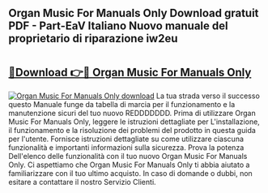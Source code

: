 ## Organ Music For Manuals Only Download gratuit PDF - Part-EaV Italiano Nuovo manuale del proprietario di riparazione iw2eu

# <h2><a href="http://df9fi4.blite.top/?on=Organ+Music+For+Manuals+Only">🔗Download 👉🔴 Organ Music For Manuals Only</a></h2>

[![Organ Music For Manuals Only download](https://i.imgur.com/lujVjoI.png)](http://df9fi4.blite.top/?on=Organ+Music+For+Manuals+Only)
La tua strada verso il successo questo Manuale funge da tabella di marcia per il funzionamento e la manutenzione sicuri del tuo nuovo REDDDDDDD. Prima di utilizzare Organ Music For Manuals Only, leggere le istruzioni dettagliate per L'installazione, il funzionamento e la risoluzione dei problemi del prodotto in questa guida per l'utente. Fornisce istruzioni dettagliate su come utilizzare ciascuna funzionalità e importanti informazioni sulla sicurezza. Prova la potenza Dell'elenco delle funzionalità con il tuo nuovo Organ Music For Manuals Only. Ci aspettiamo che Organ Music For Manuals Only ti abbia aiutato a familiarizzare con il tuo ultimo acquisto. In caso di domande o dubbi, non esitare a contattare il nostro Servizio Clienti.
